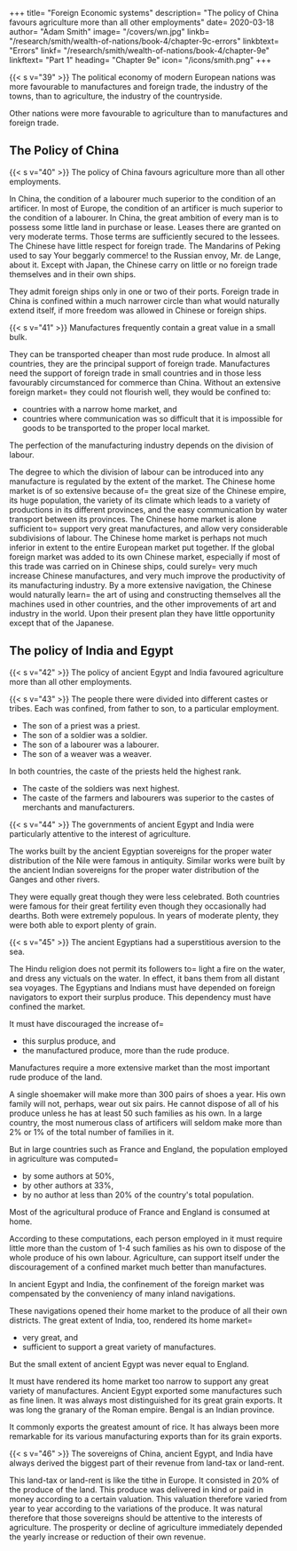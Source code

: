 +++
title=  "Foreign Economic systems"
description=  "The policy of China favours agriculture more than all other employments"
date=  2020-03-18
author=  "Adam Smith"
image=  "/covers/wn.jpg"
linkb=  "/research/smith/wealth-of-nations/book-4/chapter-9c-errors"
linkbtext=  "Errors"
linkf=  "/research/smith/wealth-of-nations/book-4/chapter-9e"
linkftext=  "Part 1"
heading=  "Chapter 9e"
icon=  "/icons/smith.png"
+++


{{< s v="39" >}} The political economy of modern European nations was more favourable to manufactures and foreign trade, the industry of the towns, than to agriculture, the industry of the countryside.

Other nations were more favourable to agriculture than to manufactures and foreign trade.


## The Policy of China

{{< s v="40" >}} The policy of China favours agriculture more than all other employments.

In China, the condition of a labourer much superior to the condition of an artificer.
In most of Europe, the condition of an artificer is much superior to the condition of a labourer.
In China, the great ambition of every man is to possess some little land in purchase or lease.
Leases there are granted on very moderate terms.
Those terms are sufficiently secured to the lessees.
The Chinese have little respect for foreign trade.
The Mandarins of Peking used to say Your beggarly commerce! to the Russian envoy, Mr. de Lange, about it.
Except with Japan, the Chinese carry on little or no foreign trade themselves and in their own ships.

They admit foreign ships only in one or two of their ports.
Foreign trade in China is confined within a much narrower circle than what would naturally extend itself, if more freedom was allowed in Chinese or foreign ships.


{{< s v="41" >}} Manufactures frequently contain a great value in a small bulk.

They can be transported cheaper than most rude produce.
In almost all countries, they are the principal support of foreign trade.
Manufactures need the support of foreign trade in small countries and in those less favourably circumstanced for commerce than China.
Without an extensive foreign market= 
they could not flourish well,
they would be confined to:
- countries with a narrow home market, and
- countries where communication was so difficult that it is impossible for goods to be transported to the proper local market.

The perfection of the manufacturing industry depends on the division of labour.

The degree to which the division of labour can be introduced into any manufacture is regulated by the extent of the market.
The Chinese home market is of so extensive because of= 
the great size of the Chinese empire,
its huge population,
the variety of its climate which leads to a variety of productions in its different provinces, and
the easy communication by water transport between its provinces.
The Chinese home market is alone sufficient to= 
support very great manufactures, and
allow very considerable subdivisions of labour.
The Chinese home market is perhaps not much inferior in extent to the entire European market put together.
If the global foreign market was added to its own Chinese market, especially if most of this trade was carried on in Chinese ships, could surely= 
very much increase Chinese manufactures, and
very much improve the productivity of its manufacturing industry.
By a more extensive navigation, the Chinese would naturally learn= 
the art of using and constructing themselves all the machines used in other countries, and
the other improvements of art and industry in the world.
Upon their present plan they have little opportunity except that of the Japanese.


## The policy of India and Egypt

{{< s v="42" >}} The policy of ancient Egypt and India favoured agriculture more than all other employments.

{{< s v="43" >}} The people there were divided into different castes or tribes. Each was confined, from father to son, to a  particular employment.
- The son of a priest was a priest.
- The son of a soldier was a soldier.
- The son of a labourer was a labourer.
- The son of a weaver was a weaver.
<!-- The son of a tailor was a tailor, etc. -->

In both countries, the caste of the priests held the highest rank.
- The caste of the soldiers was next highest.
- The caste of the farmers and labourers was superior to the castes of merchants and manufacturers.

{{< s v="44" >}} The governments of ancient Egypt and India were particularly attentive to the interest of agriculture.

The works built by the ancient Egyptian sovereigns for the proper water distribution of the Nile were famous in antiquity.
Similar works were built by the ancient Indian sovereigns for the proper water distribution of the Ganges and other rivers.

They were equally great though they were less celebrated.
Both countries were famous for their great fertility even though they occasionally had dearths.
Both were extremely populous.
In years of moderate plenty, they were both able to export plenty of grain.

{{< s v="45" >}} The ancient Egyptians had a superstitious aversion to the sea.

The Hindu religion does not permit its followers to= 
light a fire on the water, and
dress any victuals on the water.
In effect, it bans them from all distant sea voyages.
The Egyptians and Indians must have depended on foreign navigators to export their surplus produce.
This dependency must have confined the market.

It must have discouraged the increase of= 
- this surplus produce, and
- the manufactured produce, more than the rude produce.

Manufactures require a more extensive market than the most important rude produce of the land.

A single shoemaker will make more than 300 pairs of shoes a year.
His own family will not, perhaps, wear out six pairs.
He cannot dispose of all of his produce unless he has at least 50 such families as his own.
In a large country, the most numerous class of artificers will seldom make more than 2% or 1% of the total number of families in it.

But in large countries such as France and England, the population employed in agriculture was computed= 
- by some authors at 50%,
- by other authors at 33%,
- by no author at less than 20% of the country's total population.

Most of the agricultural produce of France and England is consumed at home.

According to these computations, each person employed in it must require little more than the custom of 1-4 such families as his own to dispose of the whole produce of his own labour.
Agriculture, can support itself under the discouragement of a confined market much better than manufactures.

In ancient Egypt and India, the confinement of the foreign market was compensated by the conveniency of many inland navigations.

These navigations opened their home market to the produce of all their own districts. The great extent of India, too, rendered its home market= 
- very great, and
- sufficient to support a great variety of manufactures.

But the small extent of ancient Egypt was never equal to England.

It must have rendered its home market too narrow to support any great variety of manufactures.
Ancient Egypt exported some manufactures such as fine linen.
It was always most distinguished for its great grain exports.
It was long the granary of the Roman empire.
Bengal is an Indian province.

It commonly exports the greatest amount of rice.
It has always been more remarkable for its various manufacturing exports than for its grain exports.


{{< s v="46" >}} The sovereigns of China, ancient Egypt, and India have always derived the biggest part of their revenue from land-tax or land-rent.

This land-tax or land-rent is like the tithe in Europe.
It consisted in 20% of the produce of the land.
This produce was delivered in kind or paid in money according to a certain valuation.
This valuation therefore varied from year to year according to the variations of the produce.
It was natural therefore that those sovereigns should be attentive to the interests of agriculture.
The prosperity or decline of agriculture immediately depended the yearly increase or reduction of their own revenue.


